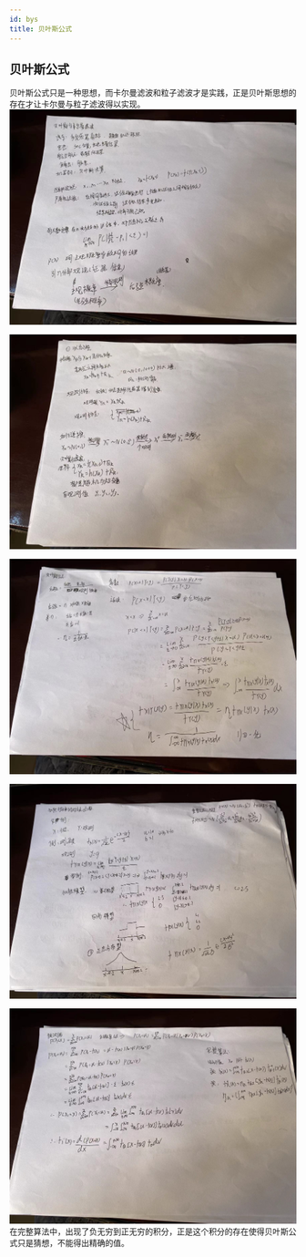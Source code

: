 ```yaml
---
id: bys
title: 贝叶斯公式
---
```

## 贝叶斯公式

贝叶斯公式只是一种思想，而卡尔曼滤波和粒子滤波才是实践，正是贝叶斯思想的存在才让卡尔曼与粒子滤波得以实现。
![3D1](img/机器人算法/贝叶斯/No1.png)

![3D1](img/机器人算法/贝叶斯/No2.png)

![3D1](img/机器人算法/贝叶斯/No3.png)

![3D1](img/机器人算法/贝叶斯/No4.png)

![3D1](img/机器人算法/贝叶斯/No5.png)
在完整算法中，出现了负无穷到正无穷的积分，正是这个积分的存在使得贝叶斯公式只是猜想，不能得出精确的值。